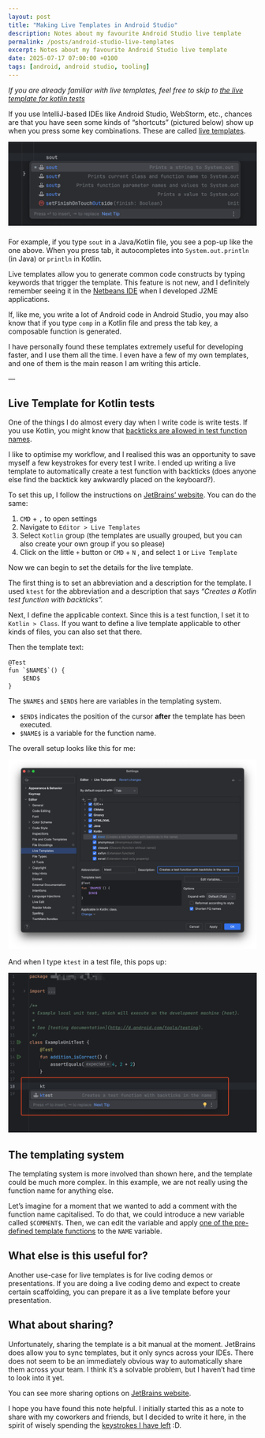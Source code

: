 ```yaml
---
layout: post
title: "Making Live Templates in Android Studio"
description: Notes about my favourite Android Studio live template
permalink: /posts/android-studio-live-templates
excerpt: Notes about my favourite Android Studio live template
date: 2025-07-17 07:00:00 +0100
tags: [android, android studio, tooling]
---
```


_If you are already familiar with live templates, feel free to skip to [the live template for kotlin tests](#live-template-for-kotlin-tests)_

If you use IntelliJ-based IDEs like Android Studio, WebStorm, etc., chances are that you have seen some kinds of “shortcuts” (pictured below) show up when you press some key combinations. These are called [live templates](https://www.jetbrains.com/help/idea/using-live-templates.html). 

<div style="text-align: center;">
  <img src="/images/live-template-example.png" alt="Live Template Example" style="max-width: 100%; height: auto;">
<p style="margin-bottom: 1.5em;"></p>
</div>


For example, if you type `sout` in a Java/Kotlin file, you see a pop-up like the one above. When you press tab, it autocompletes into `System.out.println` (in Java) or `println` in Kotlin. 

Live templates allow you to generate common code constructs by typing keywords that trigger the template. This feature is not new, and I definitely remember seeing it in the [Netbeans IDE](https://netbeans.apache.org/front/main/index.html) when I developed J2ME applications.


If, like me, you write a lot of Android code in Android Studio, you may also know that if you type `comp` in a Kotlin file and press the tab key, a composable function is generated.

I have personally found these templates extremely useful for developing faster, and I use them all the time. I even have a few of my own templates, and one of them is the main reason I am writing this article.

—

## Live Template for Kotlin tests

One of the things I do almost every day when I write code is write tests. If you use Kotlin, you might know that [backticks are allowed in test function names](https://kotlinlang.org/docs/coding-conventions.html#names-for-test-methods).

I like to optimise my workflow, and I realised this was an opportunity to save myself a few keystrokes for every test I write. I ended up writing a live template to automatically create a test function with backticks (does anyone else find the backtick key awkwardly placed on the keyboard?).

To set this up, I follow the instructions on [JetBrains’ website](https://www.jetbrains.com/help/idea/creating-and-editing-live-templates.html). You can do the same:

1.  `CMD` + `,`  to open settings
2. Navigate to `Editor > Live Templates` 
3. Select `Kotlin` group (the templates are usually grouped, but you can also create your own group if you so please)
4. Click on the little `+` button or `CMD` + `N` , and select `1` or `Live Template` 

Now we can begin to set the details for the live template.

The first thing is to set an abbreviation and a description for the template. I used `ktest` for the abbreviation and a description that says *“Creates a Kotlin test function with backticks”.*

Next, I define the applicable context. Since this is a test function, I set it to `Kotlin > Class`. If you want to define a live template applicable to other kinds of files, you can also set that there.

Then the template text:

```
@Test
fun `$NAME$`() {
    $END$
}
```

The `$NAME$` and `$END$` here are variables in the templating system. 

- `$END$` indicates the position of the cursor **after** the template has been executed.
- `$NAME$` is a variable for the function name.

The overall setup looks like this for me:

<div style="text-align: center;">
  <img src="/images/custom-live-template-setup.png" alt="Kotlin Test Live Template Setup" style="max-width: 100%; height: auto;">
</div>

And when I type `ktest` in a test file, this pops up:

<div style="text-align: center;">
  <img src="/images/custom-live-template-usage.png" alt="Kotlin Test Live Template Usage" style="max-width: 100%; height: auto;">
  <p style="margin-bottom: 1.5em;"></p>
</div>


## The templating system

The templating system is more involved than shown here, and the template could be much more complex. In this example, we are not really using the function name for anything else.

Let’s imagine for a moment that we wanted to add a comment with the function name capitalised. To do that, we could introduce a new variable called `$COMMENT$`. Then, we can edit the variable and apply [one of the pre-defined template functions](https://www.jetbrains.com/help/idea/template-variables.html#predefined_functions) to the `NAME` variable.

## What else is this useful for?

Another use-case for live templates is for live coding demos or presentations. If you are doing a live coding demo and expect to create certain scaffolding, you can prepare it as a live template before your presentation.

## What about sharing?

Unfortunately, sharing the template is a bit manual at the moment. JetBrains does allow you to sync templates, but it only syncs across your IDEs. There does not seem to be an immediately obvious way to automatically share them across your team. I think it’s a solvable problem, but I haven’t had time to look into it yet.

You can see more sharing options on [JetBrains website](https://www.jetbrains.com/help/idea/sharing-live-templates.html).

I hope you have found this note helpful. I initially started this as a note to share with my coworkers and friends, but I decided to write it here, in the spirit of wisely spending the [keystrokes I have left](https://keysleft.com/) :D.
